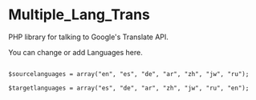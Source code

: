 # Multiple_Lang_Trans

PHP library for talking to Google's Translate API.

You can change or add Languages here.

```

$sourcelanguages = array("en", "es", "de", "ar", "zh", "jw", "ru");
 
$targetlanguages = array("es", "de", "ar", "zh", "jw", "ru", "en");

```
